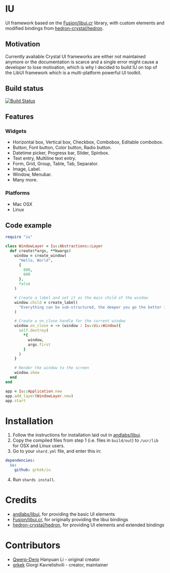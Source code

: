 # IU
UI framework based on the [Fusion/libui.cr](https://github.com/Fusion/libui.cr) library, with custom elements and modified bindings from [hedron-crystal/hedron](https://github.com/hedron-crystal/hedron).

## Motivation
Currently avaliable Crystal UI frameworks are either not maintained anymore or the documentation is scarce and a single error might cause a developer to lose motivation, which is why I decided to build IU on top of the LibUI framework which is a multi-platform powerful UI toolkit.

## Build status
[![Build Status](https://action-badges.now.sh/grkek/iu)](https://github.com/grkek/iu/actions)

## Features
### Widgets
- Horizontal box, Vertical box, Checkbox, Combobox, Editable combobox.
- Button, Font button, Color button, Radio button.
- Datetime picker, Progress bar, Slider, Spinbox.
- Text entry, Multiline text entry.
- Form, Grid, Group, Table, Tab, Separator.
- Image, Label.
- Window, Menubar.
- Many more.

### Platforms
- Mac OSX
- Linux

## Code example
```ruby
require "iu"

class WindowLayer < Iu::Abstractions::Layer
  def create(*args, **kwargs)
    window = create_window(
      "Hello, World", 
      {
        800,
        600
      },
      false
    )

    # Create a label and set it as the main child of the window
    window.child = create_label(
      "Everything can be sub-structured, the deeper you go the better it gets :)"
    )

    # Create a on_close handle for the current window
    window.on_close = -> (window : Iu::Ui::Window){
      self.destroy(
        *{
          window,
          args.first
        }
      )
    }

    # Render the window to the screen
    window.show
  end
end

app = Iu::Application.new
app.add_layer(WindowLayer.new)
app.start
```

# Installation
1. Follow the instructions for installation laid out in [andlabs/libui](https://github.com/andlabs/libui).
2. Copy the compiled files from step 1 (i.e. files in `build/out`) to `/usr/lib` for OSX and Linux users.
3. Go to your `shard.yml` file, and enter this in:

```yaml
dependencies:
  iu:
    github: grkek/iu
```
4. Run `shards install`.

# Credits
- [andlabs/libui](https://github.com/andlabs/libui), for providing the basic UI elements
- [Fusion/libui.cr](https://github.com/Fusion/libui.cr), for originally providing the libui bindings
- [hedron-crystal/hedron](https://github.com/hedron-crystal/hedron), for providing UI elements and extended bindings

# Contributors
- [Qwerp-Derp](https://github.com/Qwerp-Derp) Hanyuan Li - original creator
- [grkek](https://github.com/grkek) Giorgi Kavrelishvili - creator, maintainer
